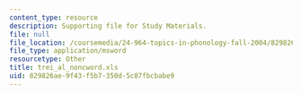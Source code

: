 ```yaml
---
content_type: resource
description: Supporting file for Study Materials.
file: null
file_location: /coursemedia/24-964-topics-in-phonology-fall-2004/829826ae9f43f5b7350d5c87fbcbabe9_trei_al_noncword.xls
file_type: application/msword
resourcetype: Other
title: trei_al_noncword.xls
uid: 829826ae-9f43-f5b7-350d-5c87fbcbabe9
---
```


